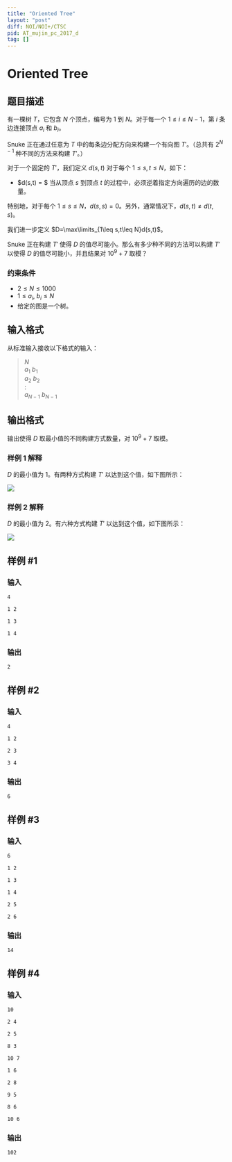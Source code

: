 ```yaml
---
title: "Oriented Tree"
layout: "post"
diff: NOI/NOI+/CTSC
pid: AT_mujin_pc_2017_d
tag: []
---
```


# Oriented Tree

## 题目描述

有一棵树 $T$，它包含 $N$ 个顶点，编号为 $1$ 到 $N$。对于每一个 $1 ≤ i ≤ N - 1$，第 $i$ 条边连接顶点 $a_i$ 和 $b_i$。

Snuke 正在通过任意为 $T$ 中的每条边分配方向来构建一个有向图 $T'$。（总共有 $2^{N - 1}$ 种不同的方法来构建 $T'$。）

对于一个固定的 $T'$，我们定义 $d(s,t)$ 对于每个 $1 ≤ s,t ≤ N$，如下：

- $d(s,t) = $ 当从顶点 $s$ 到顶点 $t$ 的过程中，必须逆着指定方向遍历的边的数量。

特别地，对于每个 $1 ≤ s ≤ N$，$d(s,s) = 0$。另外，通常情况下，$d(s,t) ≠ d(t,s)$。

我们进一步定义 $D=\max\limits_{1\leq s,t\leq N}d(s,t)$。

Snuke 正在构建 $T'$ 使得 $D$ 的值尽可能小。那么有多少种不同的方法可以构建 $T'$ 以使得 $D$ 的值尽可能小，并且结果对 $10^9 + 7$ 取模？

### 约束条件

- $2 ≤ N ≤ 1000$
- $1 ≤ a_i,\ b_i ≤ N$
- 给定的图是一个树。

## 输入格式

从标准输入接收以下格式的输入：

> $N$  
$a_1$ $b_1$  
$a_2$ $b_2$  
$:$  
$a_{N - 1}$ $b_{N - 1}$

## 输出格式

输出使得 $D$ 取最小值的不同构建方式数量，对 $10^9 + 7$ 取模。

### 样例 $\bm1$ 解释

$D$ 的最小值为 $1$。有两种方式构建 $T'$ 以达到这个值，如下图所示：

![](https://atcoder.jp/img/mujin/de49901ddf69d8565fde5b6870afb595.png)

### 样例 $\bm2$ 解释

$D$ 的最小值为 $2$。有六种方式构建 $T'$ 以达到这个值，如下图所示：

![](https://atcoder.jp/img/mujin/dcb377e8c7fe15d6dd0cb815dc57c41a.png)

## 样例 #1

### 输入

```
4
1 2
1 3
1 4
```

### 输出

```
2
```

## 样例 #2

### 输入

```
4
1 2
2 3
3 4
```

### 输出

```
6
```

## 样例 #3

### 输入

```
6
1 2
1 3
1 4
2 5
2 6
```

### 输出

```
14
```

## 样例 #4

### 输入

```
10
2 4
2 5
8 3
10 7
1 6
2 8
9 5
8 6
10 6
```

### 输出

```
102
```

